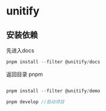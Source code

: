 # unitify
## 安装依赖 

先进入docs
```js
pnpm install --filter @unitify/docs


```

返回目录 pnpm 
```js

pnpm install --filter @unitify/demo

pnpm develop //启动项目
```


